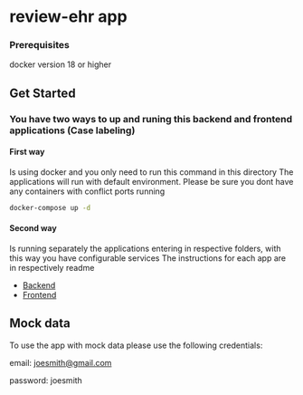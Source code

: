# review-ehr app
### Prerequisites

docker version 18 or higher

## Get Started

### You have two ways to up and runing this backend and frontend applications (Case labeling)

#### First way
Is using docker and you only need to run this command in this directory
The applications will run with default environment.
Please be sure you dont have any containers with conflict ports running

```bash
docker-compose up -d
```

#### Second way
Is running separately the applications entering in respective folders, with this way you have configurable services
The instructions for each app are in respectively readme

* [Backend](backend/README.md)
* [Frontend](frontend/README.md)


## Mock data

To use the app with mock data please use the following credentials:

email: joesmith@gmail.com

password: joesmith
